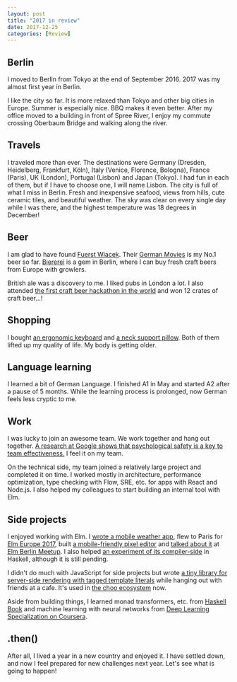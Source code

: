 ```yaml
---
layout: post
title: "2017 in review"
date: 2017-12-25
categories: [Review]
---
```


## Berlin

I moved to Berlin from Tokyo at the end of September 2016. 2017 was my almost first year in Berlin.

I like the city so far. It is more relaxed than Tokyo and other big cities in Europe. Summer is especially nice. BBQ makes it even better. After my office moved to a building in front of Spree River, I enjoy my commute crossing Oberbaum Bridge and walking along the river.

## Travels

I traveled more than ever. The destinations were Germany (Dresden, Heidelberg, Frankfurt, Köln), Italy (Venice, Florence, Bologna), France (Paris), UK (London), Portugal (Lisbon) and Japan (Tokyo). I had fun in each of them, but if I have to choose one, I will name Lisbon. The city is full of what I miss in Berlin. Fresh and inexpensive seafood, views from hills, cute ceramic tiles, and beautiful weather. The sky was clear on every single day while I was there, and the highest temperature was 18 degrees in December!

## Beer

I am glad to have found [Fuerst Wiacek](https://untappd.com/fuerstwiacekbrew). Their [German Movies](https://untappd.com/b/fuerst-wiacek-german-movies/2155675) is my No.1 beer so far. [Biererei](http://biererei-berlin.de/) is a gem in Berlin, where I can buy fresh craft beers from Europe with growlers.

British ale was a discovery to me. I liked pubs in London a lot. I also attended [the first craft beer hackathon in the world](https://www.brlohack.de/english/) and won 12 crates of craft beer...!

## Shopping

I bought [an ergonomic keyboard](https://ergodox-ez.com/) and [a neck support pillow](https://billerbeck.info/en/products/82/neck-support-pillow-novum). Both of them lifted up my quality of life. My body is getting older.

## Language learning

I learned a bit of German Language. I finished A1 in May and started A2 after a pause of 5 months. While the learning process is prolonged, now German feels less cryptic to me.

## Work

I was lucky to join an awesome team. We work together and hang out together. [A research at Google shows that psychological safety is a key to team effectiveness.](https://rework.withgoogle.com/blog/five-keys-to-a-successful-google-team/) I feel it on my team.

On the technical side, my team joined a relatively large project and completed it on time. I worked mostly in architecture, performance optimization, type checking with Flow, SRE, etc. for apps with React and Node.js. I also helped my colleagues to start building an internal tool with Elm.

## Side projects

I enjoyed working with Elm. I [wrote a mobile weather app](https://github.com/shuhei/elm-compare), flew to Paris for [Elm Europe 2017](https://2017.elmeurope.org/), built [a mobile-friendly pixel editor](https://github.com/shuhei/pixelm) and [talked about it](https://speakerdeck.com/shuhei/building-a-pixel-art-editor-with-elm) at [Elm Berlin Meetup](https://www.meetup.com/Elm-Berlin/events/242852794/). I also helped [an experiment of its compiler-side](https://github.com/w0rm/elm-glsl) in Haskell, although it is still pending.

I didn't do much with JavaScript for side projects but wrote [a tiny library for server-side rendering with tagged template literals](https://github.com/shuhei/pelo) while hanging out with friends at a cafe. It's used in [the choo ecosystem](https://github.com/choojs) now.

Aside from building things, I learned monad transformers, etc. from [Haskell Book](http://haskellbook.com/) and machine learning with neural networks from [Deep Learning Specialization on Coursera](https://www.coursera.org/specializations/deep-learning).

## .then()

After all, I lived a year in a new country and enjoyed it. I have settled down, and now I feel prepared for new challenges next year. Let's see what is going to happen!

